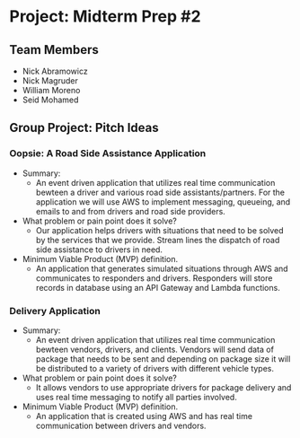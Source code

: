 # Project: Midterm Prep #2

## Team Members
- Nick Abramowicz
- Nick Magruder
- William Moreno
- Seid Mohamed

## Group Project: Pitch Ideas

### Oopsie: A Road Side Assistance Application
- Summary: 
    - An event driven application that utilizes real time communication bewteen a driver and various road side assistants/partners. For the application we will use AWS to implement messaging, queueing, and emails to and from drivers and road side providers.
- What problem or pain point does it solve? 
    - Our application helps drivers with situations that need to be solved by the services that we provide. Stream lines the dispatch of road side assistance to drivers in need.
- Minimum Viable Product (MVP) definition.
    - An application that generates simulated situations through AWS and communicates to responders and drivers. Responders will store records in database using an API Gateway and Lambda functions.


### Delivery Application
- Summary: 
    - An event driven application that utilizes real time communication bewteen vendors, drivers, and clients. Vendors will send data of package that needs to be sent and depending on package size it will be distributed to a variety of drivers with different vehicle types.
- What problem or pain point does it solve? 
    - It allows vendors to use appropriate drivers for package delivery and uses real time messaging to notify all parties involved.
- Minimum Viable Product (MVP) definition.
    - An application that is created using AWS and has real time communication between drivers and vendors.